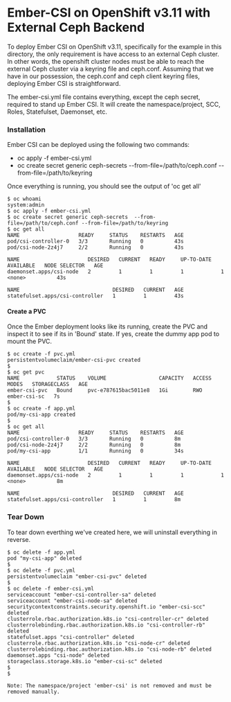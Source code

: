 # Ember-CSI on OpenShift v3.11 with External Ceph Backend

To deploy Ember CSI on OpenShift v3.11, specifically for the example in this directory, the only requirement is have access to an external Ceph cluster. In other words, the openshift cluster nodes must be able to reach the external Ceph cluster via a keyring file and ceph.conf. Assuming that we have in our possession, the ceph.conf and ceph client keyring files, deploying Ember CSI is straightforward.

The ember-csi.yml file contains everything, except the ceph secret, required to stand up Ember CSI. It will create the namespace/project, SCC, Roles, Statefulset, Daemonset, etc.

### Installation

Ember CSI can be deployed using the following two commands:

- oc apply -f ember-csi.yml
- oc create secret generic ceph-secrets  --from-file=/path/to/ceph.conf --from-file=/path/to/keyring

Once everything is running, you should see the output of 'oc get all'

```
$ oc whoami
system:admin
$ oc apply -f ember-csi.yml
$ oc create secret generic ceph-secrets  --from-file=/path/to/ceph.conf --from-file=/path/to/keyring
$ oc get all
NAME                   READY     STATUS    RESTARTS   AGE
pod/csi-controller-0   3/3       Running   0          43s
pod/csi-node-2z4j7     2/2       Running   0          43s

NAME                      DESIRED   CURRENT   READY     UP-TO-DATE   AVAILABLE   NODE SELECTOR   AGE
daemonset.apps/csi-node   2         1         1         1            1           <none>          43s

NAME                              DESIRED   CURRENT   AGE
statefulset.apps/csi-controller   1         1         43s

```

#### Create a PVC
Once the Ember deployment looks like its running, create the PVC and inspect it to see if its in 'Bound' state. If yes, create the dummy app pod to mount the PVC.

```
$ oc create -f pvc.yml 
persistentvolumeclaim/ember-csi-pvc created
$
$ oc get pvc
NAME            STATUS    VOLUME                 CAPACITY   ACCESS MODES   STORAGECLASS   AGE
ember-csi-pvc   Bound     pvc-e787615bac5011e8   1Gi        RWO            ember-csi-sc   7s
$  
$ oc create -f app.yml
pod/my-csi-app created
$  
$ oc get all
NAME                   READY     STATUS    RESTARTS   AGE
pod/csi-controller-0   3/3       Running   0          8m
pod/csi-node-2z4j7     2/2       Running   0          8m
pod/my-csi-app         1/1       Running   0          34s

NAME                      DESIRED   CURRENT   READY     UP-TO-DATE   AVAILABLE   NODE SELECTOR   AGE
daemonset.apps/csi-node   2         1         1         1            1           <none>          8m

NAME                              DESIRED   CURRENT   AGE
statefulset.apps/csi-controller   1         1         8m

````

### Tear Down
To tear down everthing we've created here, we will uninstall everything in reverse. 

```
$ oc delete -f app.yml 
pod "my-csi-app" deleted
$
$ oc delete -f pvc.yml 
persistentvolumeclaim "ember-csi-pvc" deleted
$
$ oc delete -f ember-csi.yml 
serviceaccount "ember-csi-controller-sa" deleted
serviceaccount "ember-csi-node-sa" deleted
securitycontextconstraints.security.openshift.io "ember-csi-scc" deleted
clusterrole.rbac.authorization.k8s.io "csi-controller-cr" deleted
clusterrolebinding.rbac.authorization.k8s.io "csi-controller-rb" deleted
statefulset.apps "csi-controller" deleted
clusterrole.rbac.authorization.k8s.io "csi-node-cr" deleted
clusterrolebinding.rbac.authorization.k8s.io "csi-node-rb" deleted
daemonset.apps "csi-node" deleted
storageclass.storage.k8s.io "ember-csi-sc" deleted
$
$

Note: The namespace/project 'ember-csi' is not removed and must be removed manually.
```
